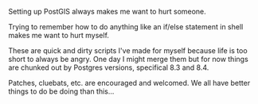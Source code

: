 Setting up PostGIS always makes me want to hurt someone.

Trying to remember how to do anything like an if/else statement in shell makes
me want to hurt myself.

These are quick and dirty scripts I've made for myself because life is too short
to always be angry. One day I might merge them but for now things are chunked
out by Postgres versions, specifical 8.3 and 8.4.

Patches, cluebats, etc. are encouraged and welcomed. We all have better things
to do be doing than this...
